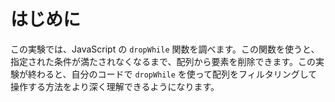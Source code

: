 # はじめに

この実験では、JavaScript の `dropWhile` 関数を調べます。この関数を使うと、指定された条件が満たされなくなるまで、配列から要素を削除できます。この実験が終わると、自分のコードで `dropWhile` を使って配列をフィルタリングして操作する方法をより深く理解できるようになります。
